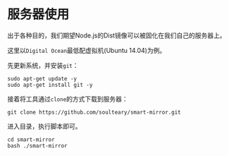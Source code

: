 # 服务器使用

出于各种目的，我们期望Node.js的Dist镜像可以被固化在我们自己的服务器上。

这里以```Digital Ocean```最低配虚拟机(Ubuntu 14.04)为例。

先更新系统，并安装```git```：

```
sudo apt-get update -y
sudo apt-get install git -y
```

接着将工具通过```clone```的方式下载到服务器：

```
git clone https://github.com/soulteary/smart-mirror.git
```

进入目录，执行脚本即可。

```
cd smart-mirror
bash ./smart-mirror
```



